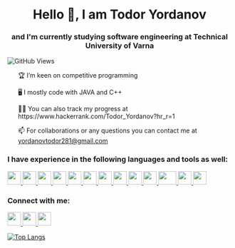 <h1 align="center">Hello 👋, I am Todor Yordanov</h1>
<h3 align="center">and I'm currently studying software engineering at Technical University of Varna</h3>

![GitHub Views](https://komarev.com/ghpvc/?username=yordanov0502)

<ul>🏆 I’m keen on competitive programming</ul>
<ul>🖥️ I mostly code with JAVA and C++</ul>
<ul>👨‍💻 You can also track my progress at https://www.hackerrank.com/Todor_Yordanov?hr_r=1</ul>
<ul>📫 For collaborations or any questions you can contact me at <a href="mailto:yordanovtodor281@gmail.com">yordanovtodor281@gmail.com</a></ul>
  
<h3>I have experience in the following languages and tools as well:</h3>

<a href="https://isocpp.org/">
<img src="https://upload.wikimedia.org/wikipedia/commons/thumb/1/18/ISO_C%2B%2B_Logo.svg/800px-ISO_C%2B%2B_Logo.svg.png" width="30" height="30">
</a>

<a href="https://www.java.com/en/">
<img src="https://softuni.bg/Content/images/university/professions/java.svg" width="30" height="30">
</a>

<a href="https://www.w3schools.com/html/default.asp">
<img src="https://cdn.worldvectorlogo.com/logos/html-1.svg" width="30" height="30">
</a>

<a href="https://www.php.net/">
<img src="https://upload.wikimedia.org/wikipedia/commons/thumb/2/27/PHP-logo.svg/1920px-PHP-logo.svg.png" width="30" height="30">
</a>

<a href="https://www.w3schools.com/cs/index.php">
<img src="https://cdn.worldvectorlogo.com/logos/c--4.svg" width="30" height="30">
</a>

<a href="https://kernel.org/">
<img src="https://upload.wikimedia.org/wikipedia/commons/thumb/3/35/Tux.svg/1200px-Tux.svg.png" width="30" height="30">
</a>


<a href="https://www.apachefriends.org/">
<img src="https://upload.wikimedia.org/wikipedia/en/thumb/7/78/XAMPP_logo.svg/1200px-XAMPP_logo.svg.png" width="30" height="30">
</a>                                                                                                                           
                                                                                                                              
<a href="https://www.oracle.com/database/sqldeveloper/">
<img src="https://upload.wikimedia.org/wikipedia/en/thumb/6/68/Oracle_SQL_Developer_logo.svg/1200px-Oracle_SQL_Developer_logo.svg.png" width="30" height="30">
</a>

<a href="https://www.oracle.com/database/technologies/database-11g-express-edition.html">
<img src="https://p.kindpng.com/picc/s/0-2913_oracle-database-hd-png-download.png" width="30" height="30">
</a>

<a href="https://git-scm.com/">
<img src= "https://avatars.githubusercontent.com/u/18133?s=200&v=4" width="30" height="30">
</a>
                                                                  
<a href="https://visualstudio.microsoft.com/">
<img src="https://1000logos.net/wp-content/uploads/2020/08/Visual-Studio-Logo.png" width="40" height="30">
</a>

<a href="https://www.jetbrains.com/idea/">
<img src="https://resources.jetbrains.com/storage/products/intellij-idea/img/meta/intellij-idea_logo_300x300.png" width="30" height="30">
</a>

<a href="https://www.w3.org/Style/CSS/Overview.en.html">
<img src= "https://upload.wikimedia.org/wikipedia/commons/thumb/6/62/CSS3_logo.svg/800px-CSS3_logo.svg.png" width="30" height="30">
</a>

<h3>Connect with me:</h3>
<a href="https://www.facebook.com/profile.php?id=100004242373578&viewas=&show_switched_toast=false&show_switched_tooltip=false&is_tour_dismissed=false&is_tour_completed=false&show_podcast_settings=false&show_community_transition=false&show_community_review_changes=false&should_open_composer=false&badge_type=NEW_MEMBER&show_community_rollback_toast=false&show_community_rollback=false&show_follower_visibility_disclosure=false&bypass_exit_warning=true">
<img src= "https://www.rpc.ox.ac.uk/wp-content/uploads/2021/10/Facebook-Logo.png" width="30" height="30">
</a>

<a href="https://www.instagram.com/yordanov5.0/">
<img src= "https://upload.wikimedia.org/wikipedia/commons/thumb/9/95/Instagram_logo_2022.svg/1200px-Instagram_logo_2022.svg.png" width="30" height="30">
</a>

<a href="https://www.hackerrank.com/Todor_Yordanov?hr_r=1">
<img src= "https://upload.wikimedia.org/wikipedia/commons/thumb/4/40/HackerRank_Icon-1000px.png/800px-HackerRank_Icon-1000px.png" width="30" height="30">
</a>

[![Top Langs](https://github-readme-stats.vercel.app/api/top-langs/?username=yordanov0502&layout=compact&theme=aura)](https://github.com/yordanov0502/github-readme-stats)
